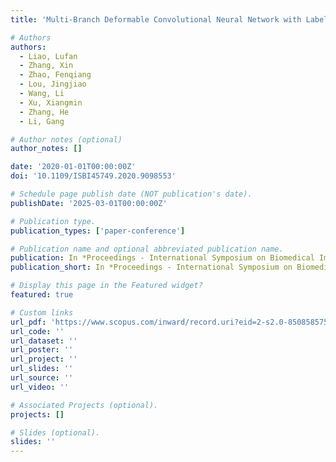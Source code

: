 ```yaml
---
title: 'Multi-Branch Deformable Convolutional Neural Network with Label Distribution Learning for Fetal Brain Age Prediction'

# Authors
authors:
  - Liao, Lufan
  - Zhang, Xin
  - Zhao, Fenqiang
  - Lou, Jingjiao
  - Wang, Li
  - Xu, Xiangmin
  - Zhang, He
  - Li, Gang

# Author notes (optional)
author_notes: []

date: '2020-01-01T00:00:00Z'
doi: '10.1109/ISBI45749.2020.9098553'

# Schedule page publish date (NOT publication's date).
publishDate: '2025-03-01T00:00:00Z'

# Publication type.
publication_types: ['paper-conference']

# Publication name and optional abbreviated publication name.
publication: In *Proceedings - International Symposium on Biomedical Imaging*
publication_short: In *Proceedings - International Symposium on Biomedical Imaging, ISBI*

# Display this page in the Featured widget?
featured: true

# Custom links
url_pdf: 'https://www.scopus.com/inward/record.uri?eid=2-s2.0-85085857500&doi=10.1109%2fISBI45749.2020.9098553&partnerID=40&md5=f9184cd6a22cd256ad9fd13301088296'
url_code: ''
url_dataset: ''
url_poster: ''
url_project: ''
url_slides: ''
url_source: ''
url_video: ''

# Associated Projects (optional).
projects: []

# Slides (optional).
slides: ''
---
```


